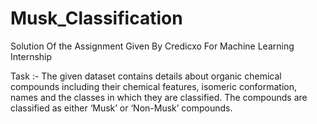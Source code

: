 # Musk_Classification
Solution Of the Assignment Given By Credicxo For Machine Learning Internship 

Task :-  The given dataset contains details about organic chemical compounds including their chemical features, isomeric conformation, names and the classes in which they are classified. The compounds are classified as either ‘Musk’ or ‘Non-Musk’ compounds. 

